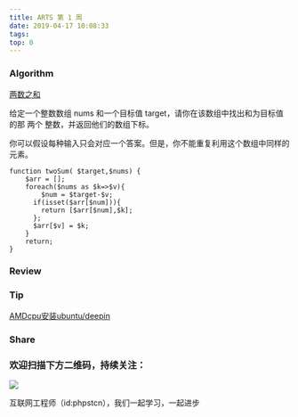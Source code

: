 ```yaml
---
title: ARTS 第 1 周
date: 2019-04-17 10:08:33
tags:
top: 0
---
```


### Algorithm



[两数之和](https://leetcode-cn.com/problems/two-sum/ "两数之和")


给定一个整数数组 nums 和一个目标值 target，请你在该数组中找出和为目标值的那 两个 整数，并返回他们的数组下标。

你可以假设每种输入只会对应一个答案。但是，你不能重复利用这个数组中同样的元素。


```
function twoSum( $target,$nums) {
    $arr = [];
    foreach($nums as $k=>$v){
        $num = $target-$v;
      if(isset($arr[$num])){
        return [$arr[$num],$k];
      };
      $arr[$v] = $k;
    }
    return;
}
```

### Review

### Tip

[AMDcpu安装ubuntu/deepin](https://www.phpst.cn/2019/04/20/AMDcpu安装ubuntu-deepin/ "AMDcpu安装ubuntu-deepin")

### Share

### 欢迎扫描下方二维码，持续关注：

![](https://ww1.sinaimg.cn/large/a616b9a4gy1g4xzv954a4j20760763yo.jpg)

互联网工程师（id:phpstcn），我们一起学习，一起进步
